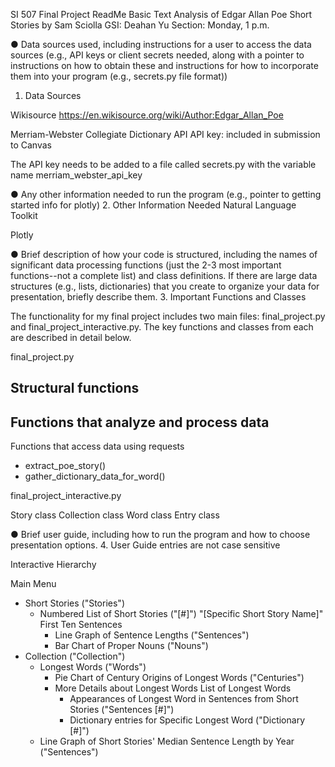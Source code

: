 SI 507 Final Project ReadMe
Basic Text Analysis of Edgar Allan Poe Short Stories
by Sam Sciolla
GSI: Deahan Yu
Section: Monday, 1 p.m.

● Data sources used, including instructions for a user to access the data sources (e.g., API
keys or client secrets needed, along with a pointer to instructions on how to obtain these
and instructions for how to incorporate them into your program (e.g., secrets.py file
format))
1. Data Sources

Wikisource
https://en.wikisource.org/wiki/Author:Edgar_Allan_Poe

Merriam-Webster Collegiate Dictionary API
API key: included in submission to Canvas

The API key needs to be added to a file called secrets.py with the variable name merriam_webster_api_key

● Any other information needed to run the program (e.g., pointer to getting started info for plotly)
2. Other Information Needed
Natural Language Toolkit

Plotly

● Brief description of how your code is structured, including the names of significant data
processing functions (just the 2-3 most important functions--not a complete list) and
class definitions. If there are large data structures (e.g., lists, dictionaries) that you create
to organize your data for presentation, briefly describe them.
3. Important Functions and Classes

The functionality for my final project includes two main files: final_project.py and final_project_interactive.py. The key
functions and classes from each are described in detail below.

final_project.py

Structural functions
-

Functions that analyze and process data
-

Functions that access data using requests
- extract_poe_story()
- gather_dictionary_data_for_word()

final_project_interactive.py

Story class
Collection class
Word class
Entry class

● Brief user guide, including how to run the program and how to choose presentation
options.
4. User Guide
entries are not case sensitive

Interactive Hierarchy

Main Menu
  * Short Stories ("Stories")
    * Numbered List of Short Stories ("[#]")
      "[Specific Short Story Name]"
      First Ten Sentences
      * Line Graph of Sentence Lengths ("Sentences")
      * Bar Chart of Proper Nouns ("Nouns")
  * Collection ("Collection")
    * Longest Words ("Words")
      * Pie Chart of Century Origins of Longest Words ("Centuries")
      * More Details about Longest Words
        List of Longest Words
        * Appearances of Longest Word in Sentences from Short Stories ("Sentences [#]")
        * Dictionary entries for Specific Longest Word ("Dictionary [#]")
    * Line Graph of Short Stories' Median Sentence Length by Year ("Sentences")
